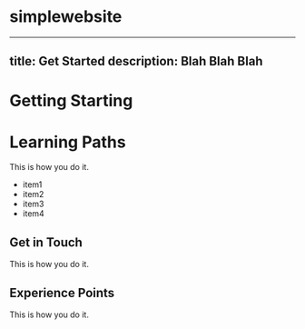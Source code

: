# simplewebsite

---
title: Get Started
description: Blah Blah Blah
---

# Getting Starting

# Learning Paths

This is how you do it. 

- item1
- item2
- item3
- item4 


## Get in Touch

This is how you do it. 


## Experience Points


This is how you do it. 
